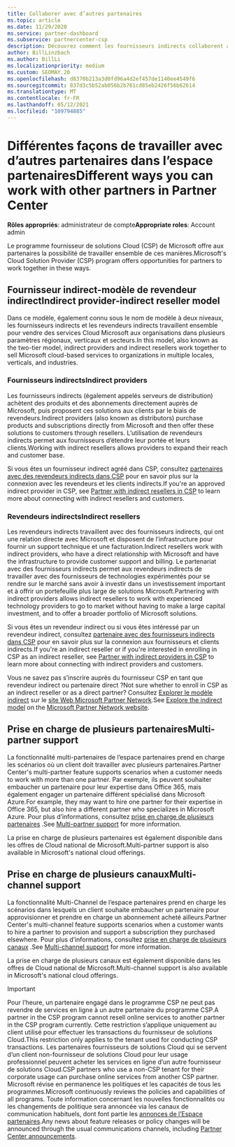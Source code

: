 ```yaml
---
title: Collaborer avec d’autres partenaires
ms.topic: article
ms.date: 11/29/2020
ms.service: partner-dashboard
ms.subservice: partnercenter-csp
description: Découvrez comment les fournisseurs indirects collaborent avec des revendeurs indirects dans le programme fournisseur de solutions Cloud (CSP) et déterminez le rôle qui vous convient.
author: BillLinzbach
ms.author: BillLi
ms.localizationpriority: medium
ms.custom: SEOMAY.20
ms.openlocfilehash: d8370b213a3d0fd96a4d2ef457de1140ee4549f6
ms.sourcegitcommit: 837d3c5b52ab056b2b761cd85eb2426f56b62614
ms.translationtype: MT
ms.contentlocale: fr-FR
ms.lasthandoff: 05/12/2021
ms.locfileid: "109794885"
---
```

# <a name="different-ways-you-can-work-with-other-partners-in-partner-center"></a><span data-ttu-id="1b669-103">Différentes façons de travailler avec d’autres partenaires dans l’espace partenaires</span><span class="sxs-lookup"><span data-stu-id="1b669-103">Different ways you can work with other partners in Partner Center</span></span>

<span data-ttu-id="1b669-104">**Rôles appropriés**: administrateur de compte</span><span class="sxs-lookup"><span data-stu-id="1b669-104">**Appropriate roles**: Account admin</span></span>

<span data-ttu-id="1b669-105">Le programme fournisseur de solutions Cloud (CSP) de Microsoft offre aux partenaires la possibilité de travailler ensemble de ces manières.</span><span class="sxs-lookup"><span data-stu-id="1b669-105">Microsoft's Cloud Solution Provider (CSP) program offers opportunities for partners to work together in these ways.</span></span>

## <a name="indirect-provider-indirect-reseller-model"></a><span data-ttu-id="1b669-106">Fournisseur indirect-modèle de revendeur indirect</span><span class="sxs-lookup"><span data-stu-id="1b669-106">Indirect provider-indirect reseller model</span></span>

<span data-ttu-id="1b669-107">Dans ce modèle, également connu sous le nom de modèle à deux niveaux, les fournisseurs indirects et les revendeurs indirects travaillent ensemble pour vendre des services Cloud Microsoft aux organisations dans plusieurs paramètres régionaux, verticaux et secteurs.</span><span class="sxs-lookup"><span data-stu-id="1b669-107">In this model, also known as the two-tier model, indirect providers and indirect resellers work together to sell Microsoft cloud-based services to organizations in multiple locales, verticals, and industries.</span></span>

### <a name="indirect-providers"></a><span data-ttu-id="1b669-108">Fournisseurs indirects</span><span class="sxs-lookup"><span data-stu-id="1b669-108">Indirect providers</span></span>

<span data-ttu-id="1b669-109">Les fournisseurs indirects (également appelés serveurs de distribution) achètent des produits et des abonnements directement auprès de Microsoft, puis proposent ces solutions aux clients par le biais de revendeurs.</span><span class="sxs-lookup"><span data-stu-id="1b669-109">Indirect providers (also known as distributors) purchase products and subscriptions directly from Microsoft and then offer these solutions to customers through resellers.</span></span> <span data-ttu-id="1b669-110">L’utilisation de revendeurs indirects permet aux fournisseurs d’étendre leur portée et leurs clients.</span><span class="sxs-lookup"><span data-stu-id="1b669-110">Working with indirect resellers allows providers to expand their reach and customer base.</span></span>

<span data-ttu-id="1b669-111">Si vous êtes un fournisseur indirect agréé dans CSP, consultez [partenaires avec des revendeurs indirects dans CSP](indirect-provider-tasks-in-partner-center.md) pour en savoir plus sur la connexion avec les revendeurs et les clients indirects.</span><span class="sxs-lookup"><span data-stu-id="1b669-111">If you're an approved indirect provider in CSP, see [Partner with indirect resellers in CSP](indirect-provider-tasks-in-partner-center.md) to learn more about connecting with indirect resellers and customers.</span></span>

### <a name="indirect-resellers"></a><span data-ttu-id="1b669-112">Revendeurs indirects</span><span class="sxs-lookup"><span data-stu-id="1b669-112">Indirect resellers</span></span>

<span data-ttu-id="1b669-113">Les revendeurs indirects travaillent avec des fournisseurs indirects, qui ont une relation directe avec Microsoft et disposent de l’infrastructure pour fournir un support technique et une facturation.</span><span class="sxs-lookup"><span data-stu-id="1b669-113">Indirect resellers work with indirect providers, who have a direct relationship with Microsoft and have the infrastructure to provide customer support and billing.</span></span> <span data-ttu-id="1b669-114">Le partenariat avec des fournisseurs indirects permet aux revendeurs indirects de travailler avec des fournisseurs de technologies expérimentés pour se rendre sur le marché sans avoir à investir dans un investissement important et à offrir un portefeuille plus large de solutions Microsoft.</span><span class="sxs-lookup"><span data-stu-id="1b669-114">Partnering with indirect providers allows indirect resellers to work with experienced technology providers to go to market without having to make a large capital investment, and to offer a broader portfolio of Microsoft solutions.</span></span>

<span data-ttu-id="1b669-115">Si vous êtes un revendeur indirect ou si vous êtes intéressé par un revendeur indirect, consultez [partenaire avec des fournisseurs indirects dans CSP](indirect-reseller-tasks-in-partner-center.md) pour en savoir plus sur la connexion aux fournisseurs et clients indirects.</span><span class="sxs-lookup"><span data-stu-id="1b669-115">If you're an indirect reseller or if you're interested in enrolling in CSP as an indirect reseller, see [Partner with indirect providers in CSP](indirect-reseller-tasks-in-partner-center.md) to learn more about connecting with indirect providers and customers.</span></span>

<span data-ttu-id="1b669-116">Vous ne savez pas s’inscrire auprès du fournisseur CSP en tant que revendeur indirect ou partenaire direct ?</span><span class="sxs-lookup"><span data-stu-id="1b669-116">Not sure whether to enroll in CSP as an indirect reseller or as a direct partner?</span></span> <span data-ttu-id="1b669-117">Consultez [Explorer le modèle indirect](https://partner.microsoft.com/cloud-solution-provider/indirect) sur le [site Web Microsoft Partner Network](https://partner.microsoft.com).</span><span class="sxs-lookup"><span data-stu-id="1b669-117">See [Explore the indirect model](https://partner.microsoft.com/cloud-solution-provider/indirect) on the [Microsoft Partner Network website](https://partner.microsoft.com).</span></span>

## <a name="multi-partner-support"></a><span data-ttu-id="1b669-118">Prise en charge de plusieurs partenaires</span><span class="sxs-lookup"><span data-stu-id="1b669-118">Multi-partner support</span></span>

<span data-ttu-id="1b669-119">La fonctionnalité multi-partenaires de l’espace partenaires prend en charge les scénarios où un client doit travailler avec plusieurs partenaires.</span><span class="sxs-lookup"><span data-stu-id="1b669-119">Partner Center's multi-partner feature supports scenarios when a customer needs to work with more than one partner.</span></span> <span data-ttu-id="1b669-120">Par exemple, ils peuvent souhaiter embaucher un partenaire pour leur expertise dans Office 365, mais également engager un partenaire différent spécialisé dans Microsoft Azure.</span><span class="sxs-lookup"><span data-stu-id="1b669-120">For example, they may want to hire one partner for their expertise in Office 365, but also hire a different partner who specializes in Microsoft Azure.</span></span> <span data-ttu-id="1b669-121">Pour plus d’informations, consultez [prise en charge de plusieurs partenaires](multipartner.md) .</span><span class="sxs-lookup"><span data-stu-id="1b669-121">See [Multi-partner support](multipartner.md) for more information.</span></span>

<span data-ttu-id="1b669-122">La prise en charge de plusieurs partenaires est également disponible dans les offres de Cloud national de Microsoft.</span><span class="sxs-lookup"><span data-stu-id="1b669-122">Multi-partner support is also available in Microsoft's national cloud offerings.</span></span>

## <a name="multi-channel-support"></a><span data-ttu-id="1b669-123">Prise en charge de plusieurs canaux</span><span class="sxs-lookup"><span data-stu-id="1b669-123">Multi-channel support</span></span>

<span data-ttu-id="1b669-124">La fonctionnalité Multi-Channel de l’espace partenaires prend en charge les scénarios dans lesquels un client souhaite embaucher un partenaire pour approvisionner et prendre en charge un abonnement acheté ailleurs.</span><span class="sxs-lookup"><span data-stu-id="1b669-124">Partner Center's multi-channel feature supports scenarios when a customer wants to hire a partner to provision and support a subscription they purchased elsewhere.</span></span> <span data-ttu-id="1b669-125">Pour plus d’informations, consultez [prise en charge de plusieurs canaux](multichannel.md) .</span><span class="sxs-lookup"><span data-stu-id="1b669-125">See [Multi-channel support](multichannel.md) for more information.</span></span>

<span data-ttu-id="1b669-126">La prise en charge de plusieurs canaux est également disponible dans les offres de Cloud national de Microsoft.</span><span class="sxs-lookup"><span data-stu-id="1b669-126">Multi-channel support is also available in Microsoft's national cloud offerings.</span></span>

> [!IMPORTANT]  
> <span data-ttu-id="1b669-127">Pour l’heure, un partenaire engagé dans le programme CSP ne peut pas revendre de services en ligne à un autre partenaire du programme CSP.</span><span class="sxs-lookup"><span data-stu-id="1b669-127">A partner in the CSP program cannot resell online services to another partner in the CSP program currently.</span></span> <span data-ttu-id="1b669-128">Cette restriction s’applique uniquement au client utilisé pour effectuer les transactions du fournisseur de solutions Cloud.</span><span class="sxs-lookup"><span data-stu-id="1b669-128">This restriction only applies to the tenant used for conducting CSP transactions.</span></span> <span data-ttu-id="1b669-129">Les partenaires fournisseurs de solutions Cloud qui se servent d’un client non-fournisseur de solutions Cloud pour leur usage professionnel peuvent acheter les services en ligne d’un autre fournisseur de solutions Cloud.</span><span class="sxs-lookup"><span data-stu-id="1b669-129">CSP partners who use a non-CSP tenant for their corporate usage can purchase online services from another CSP partner.</span></span> <span data-ttu-id="1b669-130">Microsoft révise en permanence les politiques et les capacités de tous les programmes.</span><span class="sxs-lookup"><span data-stu-id="1b669-130">Microsoft continuously reviews the policies and capabilities of all programs.</span></span> <span data-ttu-id="1b669-131">Toute information concernant les nouvelles fonctionnalités ou les changements de politique sera annoncée via les canaux de communication habituels, dont font partie les [annonces de l’Espace partenaires](announcements/index.md).</span><span class="sxs-lookup"><span data-stu-id="1b669-131">Any news about feature releases or policy changes will be announced through the usual communications channels, including [Partner Center announcements](announcements/index.md).</span></span>
